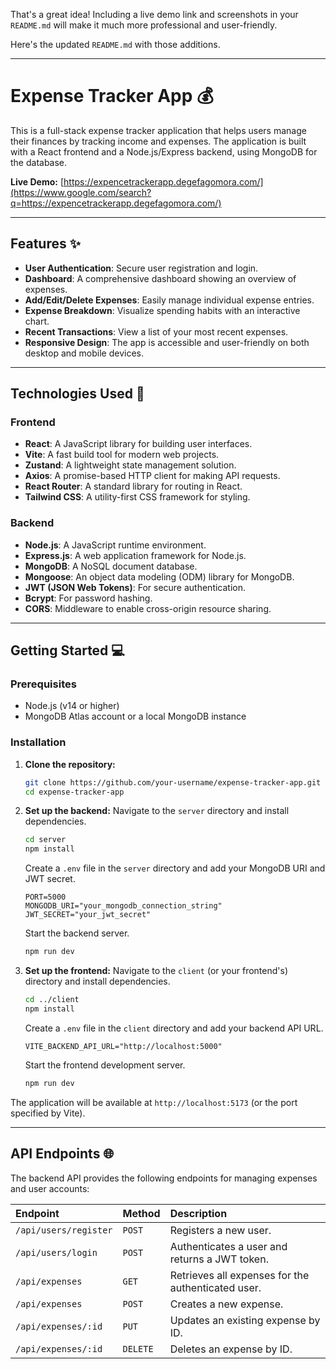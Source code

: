 That's a great idea\! Including a live demo link and screenshots in your `README.md` will make it much more professional and user-friendly.

Here's the updated `README.md` with those additions.

-----

# Expense Tracker App 💰

This is a full-stack expense tracker application that helps users manage their finances by tracking income and expenses. The application is built with a React frontend and a Node.js/Express backend, using MongoDB for the database.

**Live Demo:** [https://expencetrackerapp.degefagomora.com/](https://www.google.com/search?q=https://expencetrackerapp.degefagomora.com/)

-----

## Features ✨

  * **User Authentication**: Secure user registration and login.
  * **Dashboard**: A comprehensive dashboard showing an overview of expenses.
  * **Add/Edit/Delete Expenses**: Easily manage individual expense entries.
  * **Expense Breakdown**: Visualize spending habits with an interactive chart.
  * **Recent Transactions**: View a list of your most recent expenses.
  * **Responsive Design**: The app is accessible and user-friendly on both desktop and mobile devices.

-----

## Technologies Used 🚀

### Frontend

  * **React**: A JavaScript library for building user interfaces.
  * **Vite**: A fast build tool for modern web projects.
  * **Zustand**: A lightweight state management solution.
  * **Axios**: A promise-based HTTP client for making API requests.
  * **React Router**: A standard library for routing in React.
  * **Tailwind CSS**: A utility-first CSS framework for styling.

### Backend

  * **Node.js**: A JavaScript runtime environment.
  * **Express.js**: A web application framework for Node.js.
  * **MongoDB**: A NoSQL document database.
  * **Mongoose**: An object data modeling (ODM) library for MongoDB.
  * **JWT (JSON Web Tokens)**: For secure authentication.
  * **Bcrypt**: For password hashing.
  * **CORS**: Middleware to enable cross-origin resource sharing.

-----

## Getting Started 💻

### Prerequisites

  * Node.js (v14 or higher)
  * MongoDB Atlas account or a local MongoDB instance

### Installation

1.  **Clone the repository:**
    ```bash
    git clone https://github.com/your-username/expense-tracker-app.git
    cd expense-tracker-app
    ```
2.  **Set up the backend:**
    Navigate to the `server` directory and install dependencies.
    ```bash
    cd server
    npm install
    ```
    Create a `.env` file in the `server` directory and add your MongoDB URI and JWT secret.
    ```env
    PORT=5000
    MONGODB_URI="your_mongodb_connection_string"
    JWT_SECRET="your_jwt_secret"
    ```
    Start the backend server.
    ```bash
    npm run dev
    ```
3.  **Set up the frontend:**
    Navigate to the `client` (or your frontend's) directory and install dependencies.
    ```bash
    cd ../client
    npm install
    ```
    Create a `.env` file in the `client` directory and add your backend API URL.
    ```env
    VITE_BACKEND_API_URL="http://localhost:5000"
    ```
    Start the frontend development server.
    ```bash
    npm run dev
    ```

The application will be available at `http://localhost:5173` (or the port specified by Vite).

-----

## API Endpoints 🌐

The backend API provides the following endpoints for managing expenses and user accounts:

| Endpoint | Method | Description |
| :--- | :--- | :--- |
| `/api/users/register` | `POST` | Registers a new user. |
| `/api/users/login` | `POST` | Authenticates a user and returns a JWT token. |
| `/api/expenses` | `GET` | Retrieves all expenses for the authenticated user. |
| `/api/expenses` | `POST` | Creates a new expense. |
| `/api/expenses/:id` | `PUT` | Updates an existing expense by ID. |
| `/api/expenses/:id` | `DELETE` | Deletes an expense by ID. |
